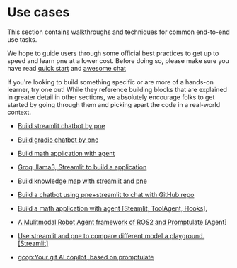 # Use cases

This section contains walkthroughs and techniques for common end-to-end use tasks.

We hope to guide users through some official best practices to get up to speed and learn pne at a lower cost. Before doing so, please make sure you have read [quick start](/get_started/quick_start.md#quick-start) and [awesome chat](/use_cases/chat_usage.md)

If you're looking to build something specific or are more of a hands-on learner, try one out! While they reference building blocks that are explained in greater detail in other sections, we absolutely encourage folks to get started by going through them and picking apart the code in a real-world context.

- [Build streamlit chatbot by pne](/use_cases/streamlit-chatbot#build-a-simple-chatbot-using-streamlit-and-pne)
- [Build gradio chatbot by pne](/use_cases/gradio-chatbot#build-gradio-chatbot-by-pne)
- [Build math application with agent](/use_cases/build-math-application-with-agent.md#building-a-math-application-with-promptulate-agents)
- [Groq, llama3, Streamlit to build a application](/use_cases/streamlit-groq-llama3.md#groq-llama3-streamlit-to-build-a-application)
- [Build knowledge map with streamlit and pne](/use_cases/llmapper.md#llmapper)
- [Build a chatbot using pne+streamlit to chat with GitHub repo](/use_cases/chat-to-github-repo.md#build-a-chatbot-using-pne-streamlit-to-chat-with-GitHub-repo)


- [Build a math application with agent [Steamlit, ToolAgent, Hooks].](/use_cases/build-math-application-with-agent.md)
- [A Mulitmodal Robot Agent framework of ROS2 and Promptulate [Agent]](https://github.com/Undertone0809/Athena)
- [Use streamlit and pne to compare different model a playground. [Streamlit]](https://github.com/Undertone0809/pne-playground-model-comparison)
- [gcop:Your git AI copilot, based on promptulate](https://github.com/Undertone0809/gcop)